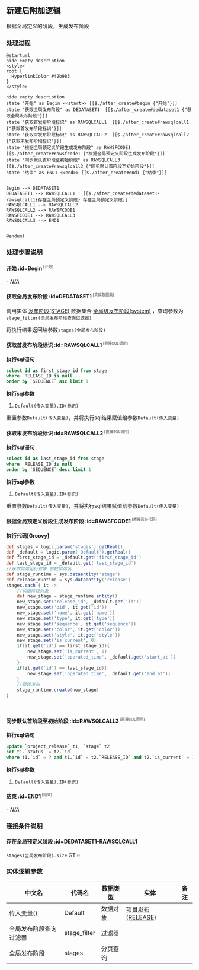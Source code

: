 ## 新建后附加逻辑 <!-- {docsify-ignore-all} -->

   根据全局定义的阶段，生成发布阶段

### 处理过程

```plantuml
@startuml
hide empty description
<style>
root {
  HyperlinkColor #42b983
}
</style>

hide empty description
state "开始" as Begin <<start>> [[$./after_create#begin {"开始"}]]
state "获取全局发布阶段" as DEDATASET1  [[$./after_create#dedataset1 {"获取全局发布阶段"}]]
state "获取首发布阶段标识" as RAWSQLCALL1  [[$./after_create#rawsqlcall1 {"获取首发布阶段标识"}]]
state "获取末发布阶段标识" as RAWSQLCALL2  [[$./after_create#rawsqlcall2 {"获取末发布阶段标识"}]]
state "根据全局预定义阶段生成发布阶段" as RAWSFCODE1  [[$./after_create#rawsfcode1 {"根据全局预定义阶段生成发布阶段"}]]
state "同步默认首阶段至初始阶段" as RAWSQLCALL3  [[$./after_create#rawsqlcall3 {"同步默认首阶段至初始阶段"}]]
state "结束" as END1 <<end>> [[$./after_create#end1 {"结束"}]]


Begin --> DEDATASET1
DEDATASET1 --> RAWSQLCALL1 : [[$./after_create#dedataset1-rawsqlcall1{存在全局预定义阶段} 存在全局预定义阶段]]
RAWSQLCALL1 --> RAWSQLCALL2
RAWSQLCALL2 --> RAWSFCODE1
RAWSFCODE1 --> RAWSQLCALL3
RAWSQLCALL3 --> END1


@enduml
```


### 处理步骤说明

#### 开始 :id=Begin<sup class="footnote-symbol"> <font color=gray size=1>[开始]</font></sup>



*- N/A*
#### 获取全局发布阶段 :id=DEDATASET1<sup class="footnote-symbol"> <font color=gray size=1>[实体数据集]</font></sup>



调用实体 [发布阶段(STAGE)](module/ProjMgmt/stage.md) 数据集合 [全局级发布阶段(system)](module/ProjMgmt/stage#数据集合) ，查询参数为`stage_filter(全局发布阶段查询过滤器)`

将执行结果返回给参数`stages(全局发布阶段)`

#### 获取首发布阶段标识 :id=RAWSQLCALL1<sup class="footnote-symbol"> <font color=gray size=1>[直接SQL调用]</font></sup>



<p class="panel-title"><b>执行sql语句</b></p>

```sql
select id as first_stage_id from stage 
where  RELEASE_ID is null
order by `SEQUENCE` asc limit 1

```

<p class="panel-title"><b>执行sql参数</b></p>

1. `Default(传入变量).ID(标识)`

重置参数`Default(传入变量)`，并将执行sql结果赋值给参数`Default(传入变量)`

#### 获取末发布阶段标识 :id=RAWSQLCALL2<sup class="footnote-symbol"> <font color=gray size=1>[直接SQL调用]</font></sup>



<p class="panel-title"><b>执行sql语句</b></p>

```sql
select id as last_stage_id from stage 
where  RELEASE_ID is null
order by `SEQUENCE` desc limit 1

```

<p class="panel-title"><b>执行sql参数</b></p>

1. `Default(传入变量).ID(标识)`

重置参数`Default(传入变量)`，并将执行sql结果赋值给参数`Default(传入变量)`

#### 根据全局预定义阶段生成发布阶段 :id=RAWSFCODE1<sup class="footnote-symbol"> <font color=gray size=1>[直接后台代码]</font></sup>



<p class="panel-title"><b>执行代码[Groovy]</b></p>

```groovy
def stages = logic.param('stages').getReal()
def _default = logic.param('Default').getReal()
def first_stage_id = _default.get('first_stage_id')
def last_stage_id = _default.get('last_stage_id')
//获取实体运行对象 参数实体名
def stage_runtime = sys.dataentity('stage')
def release_runtime = sys.dataentity('release')
stages.each { it ->
    //构造阶段对象
    def new_stage = stage_runtime.entity()
    new_stage.set('release_id', _default.get('id'))
    new_stage.set('pid', it.get('id'))
    new_stage.set('name', it.get('name'))
    new_stage.set('type', it.get('type'))
    new_stage.set('sequence', it.get('sequence'))
    new_stage.set('color', it.get('color'))
    new_stage.set('style', it.get('style'))
    new_stage.set('is_current', 0)
    if(it.get('id') == first_stage_id){
        new_stage.set('is_current', 1)
        new_stage.set('operated_time', _default.get('start_at'))
    }
    if(it.get('id') == last_stage_id){
        new_stage.set('operated_time', _default.get('end_at'))
    }
    //新建发布
    stage_runtime.create(new_stage)
}




```

#### 同步默认首阶段至初始阶段 :id=RAWSQLCALL3<sup class="footnote-symbol"> <font color=gray size=1>[直接SQL调用]</font></sup>



<p class="panel-title"><b>执行sql语句</b></p>

```sql
update `project_release` t1, `stage` t2 
set t1.`status` = t2.`id`
where t1.`id` = ? and t1.`id` = t2.`RELEASE_ID` and t2.`is_current` = 1
```

<p class="panel-title"><b>执行sql参数</b></p>

1. `Default(传入变量).ID(标识)`


#### 结束 :id=END1<sup class="footnote-symbol"> <font color=gray size=1>[结束]</font></sup>



*- N/A*


### 连接条件说明
#### 存在全局预定义阶段 :id=DEDATASET1-RAWSQLCALL1

`stages(全局发布阶段).size` GT `0`


### 实体逻辑参数

|    中文名   |    代码名    |  数据类型    |  实体   |备注 |
| --------| --------| -------- | -------- | --------   |
|传入变量(<i class="fa fa-check"/></i>)|Default|数据对象|[项目发布(RELEASE)](module/ProjMgmt/release.md)||
|全局发布阶段查询过滤器|stage_filter|过滤器|||
|全局发布阶段|stages|分页查询|||
